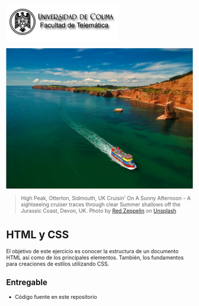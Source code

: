 ![Logo UCOL](img/ucol-logo.jpg)

![Portada](img/cover.jpg)
> High Peak, Otterton, Sidmouth, UK
Cruisin' On A Sunny Afternoon - A sightseeing cruiser traces through clear Summer shallows off the Jurassic Coast, Devon, UK. Photo by <a href="https://unsplash.com/@redzeppelin?utm_source=unsplash&utm_medium=referral&utm_content=creditCopyText">Red Zeppelin</a> on <a href="https://unsplash.com/t/travel?utm_source=unsplash&utm_medium=referral&utm_content=creditCopyText">Unsplash</a>
  
# HTML y CSS

El objetivo de este ejercicio es conocer la estructura de un documento HTML así como de los principales elementos. También, los fundamentos para creaciones de estilos utilizando CSS.

## Entregable

- Código fuente en este repositorio
